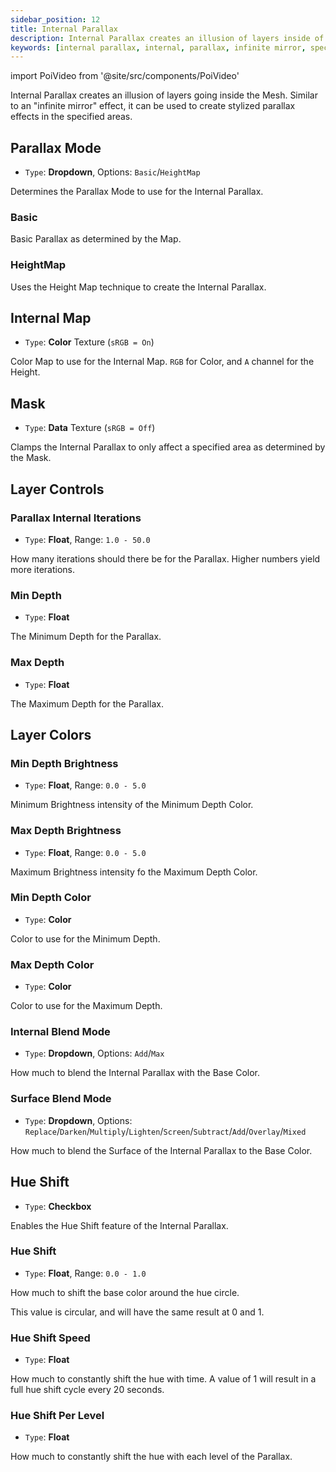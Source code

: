 ```yaml
---
sidebar_position: 12
title: Internal Parallax
description: Internal Parallax creates an illusion of layers inside of the Mesh, like an infinite mirror.
keywords: [internal parallax, internal, parallax, infinite mirror, special fx, effect, poiyomi, shader]
---
```

import PoiVideo from '@site/src/components/PoiVideo'

Internal Parallax creates an illusion of layers going inside the Mesh. Similar to an "infinite mirror" effect, it can be used to create stylized parallax effects in the specified areas.

## Parallax Mode

- `Type`: **Dropdown**, Options: `Basic`/`HeightMap`

Determines the Parallax Mode to use for the Internal Parallax.

### Basic

Basic Parallax as determined by the Map.

### HeightMap

Uses the Height Map technique to create the Internal Parallax.

## Internal Map

- `Type`: **Color** Texture (`sRGB = On`)

Color Map to use for the Internal Map. `RGB` for Color, and `A` channel for the Height.

## Mask

- `Type`: **Data** Texture (`sRGB = Off`)

Clamps the Internal Parallax to only affect a specified area as determined by the Mask.

## Layer Controls

### Parallax Internal Iterations

- `Type`: **Float**, Range: `1.0 - 50.0`

How many iterations should there be for the Parallax. Higher numbers yield more iterations.

### Min Depth

- `Type`: **Float**

The Minimum Depth for the Parallax.

### Max Depth

- `Type`: **Float**

The Maximum Depth for the Parallax.

## Layer Colors

### Min Depth Brightness

- `Type`: **Float**, Range: `0.0 - 5.0`

Minimum Brightness intensity of the Minimum Depth Color.

### Max Depth Brightness

- `Type`: **Float**, Range: `0.0 - 5.0`

Maximum Brightness intensity fo the Maximum Depth Color.

### Min Depth Color

- `Type`: **Color**

Color to use for the Minimum Depth.

### Max Depth Color

- `Type`: **Color**

Color to use for the Maximum Depth.

### Internal Blend Mode

- `Type`: **Dropdown**, Options: `Add`/`Max`

How much to blend the Internal Parallax with the Base Color.

### Surface Blend Mode

- `Type`: **Dropdown**, Options: `Replace`/`Darken`/`Multiply`/`Lighten`/`Screen`/`Subtract`/`Add`/`Overlay`/`Mixed`

How much to blend the Surface of the Internal Parallax to the Base Color.

## Hue Shift

- `Type`: **Checkbox**

Enables the Hue Shift feature of the Internal Parallax.

### Hue Shift

- `Type`: **Float**, Range: `0.0 - 1.0`

How much to shift the base color around the hue circle. 

This value is circular, and will have the same result at 0 and 1.

### Hue Shift Speed

- `Type`: **Float**

How much to constantly shift the hue with time. A value of 1 will result in a full hue shift cycle every 20 seconds.

### Hue Shift Per Level

- `Type`: **Float**

How much to constantly shift the hue with each level of the Parallax.